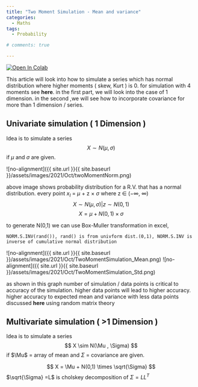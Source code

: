 ```yaml
---
title: "Two Moment Simulation - Mean and variance"
categories:
  - Maths
tags:
  - Probability 

# comments: true

--- 
```

[![Open In Colab](https://colab.research.google.com/assets/colab-badge.svg)](https://colab.research.google.com/drive/1OonMdRn8GxvdiRFQ17sm2d0qyiLISxyS?usp=sharing)

This article will look into how to simulate a series which has normal distribution where higher moments ( skew, Kurt ) is 0. for simulation with 4 moments see **here**.
in the first part, we will look into the case of 1 dimension. in the second ,we will see how to incorporate covariance for more than 1 dimension / series. 

## Univariate simulation ( 1 Dimension )
Idea is to simulate a series $$ X \sim N(\mu , \sigma) $$ if $\mu$ and $\sigma$ are given.

![no-alignment]({{ site.url }}{{ site.baseurl }}/assets/images/2021/Oct/twoMomentNorm.png)

above image shows probability distribution for a R.V. that has a normal distribution. every point $x_{I}$ = $\mu$ + z $\times$ $\sigma$ where z $\in$ ($-\infty$, $\infty$)  
$$X \sim N(\mu , \sigma) | z \sim N(0,1)  $$
$$ X = \mu + N(0,1) \times \sigma $$

to generate N(0,1) we can use Box-Muller transformation
in excel,
```
NORM.S.INV(rand()), rand() is from univform dist.(0,1), NORM.S.INV is inverse of cumulative normal distribution  
```

![no-alignment]({{ site.url }}{{ site.baseurl }}/assets/images/2021/Oct/TwoMomentSimulation_Mean.png) ![no-alignment]({{ site.url }}{{ site.baseurl }}/assets/images/2021/Oct/TwoMomentSimulation_Std.png)


as shown in this graph number of simulation / data points is critical to accuracy of the simulation. higher data points will lead to higher accuracy.  higher accuracy to expected mean and variance with less data points discussed **here** using random matrix theory


## Multivariate simulation ( >1 Dimension )

Idea is to simulate a series $$ X \sim N(\Mu , \Sigma) $$ if $\Mu$  = array of mean and $\Sigma$ = covariance are given. 

$$ X = \Mu + N(0,1) \times \sqrt{\Sigma} $$
$\sqrt{\Sigma} =L$  is cholskey decomposition of $\Sigma = LL^{T}$ 


